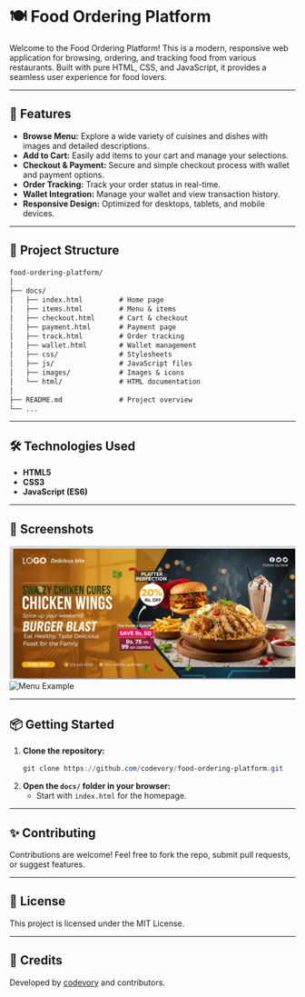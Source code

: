 # 🍽️ Food Ordering Platform

Welcome to the Food Ordering Platform! This is a modern, responsive web application for browsing, ordering, and tracking food from various restaurants. Built with pure HTML, CSS, and JavaScript, it provides a seamless user experience for food lovers.

---

## 🚀 Features

- **Browse Menu:** Explore a wide variety of cuisines and dishes with images and detailed descriptions.
- **Add to Cart:** Easily add items to your cart and manage your selections.
- **Checkout & Payment:** Secure and simple checkout process with wallet and payment options.
- **Order Tracking:** Track your order status in real-time.
- **Wallet Integration:** Manage your wallet and view transaction history.
- **Responsive Design:** Optimized for desktops, tablets, and mobile devices.

---

## 📁 Project Structure

```
food-ordering-platform/
│
├── docs/
│   ├── index.html         # Home page
│   ├── items.html         # Menu & items
│   ├── checkout.html      # Cart & checkout
│   ├── payment.html       # Payment page
│   ├── track.html         # Order tracking
│   ├── wallet.html        # Wallet management
│   ├── css/               # Stylesheets
│   ├── js/                # JavaScript files
│   ├── images/            # Images & icons
│   └── html/              # HTML documentation
│
├── README.md              # Project overview
└── ...
```

---

## 🛠️ Technologies Used

- **HTML5**
- **CSS3**
- **JavaScript (ES6)**

---

## 📸 Screenshots

![Home Banner](docs/images/banner2.png)
![Menu Example](docs/images/biryani.avif)

---

## 📦 Getting Started

1. **Clone the repository:**
   ```powershell
   git clone https://github.com/codevory/food-ordering-platform.git
   ```
2. **Open the `docs/` folder in your browser:**
   - Start with `index.html` for the homepage.

---

## ✨ Contributing

Contributions are welcome! Feel free to fork the repo, submit pull requests, or suggest features.

---

## 📄 License

This project is licensed under the MIT License.

---

## 🙌 Credits

Developed by [codevory](https://github.com/codevory) and contributors.
